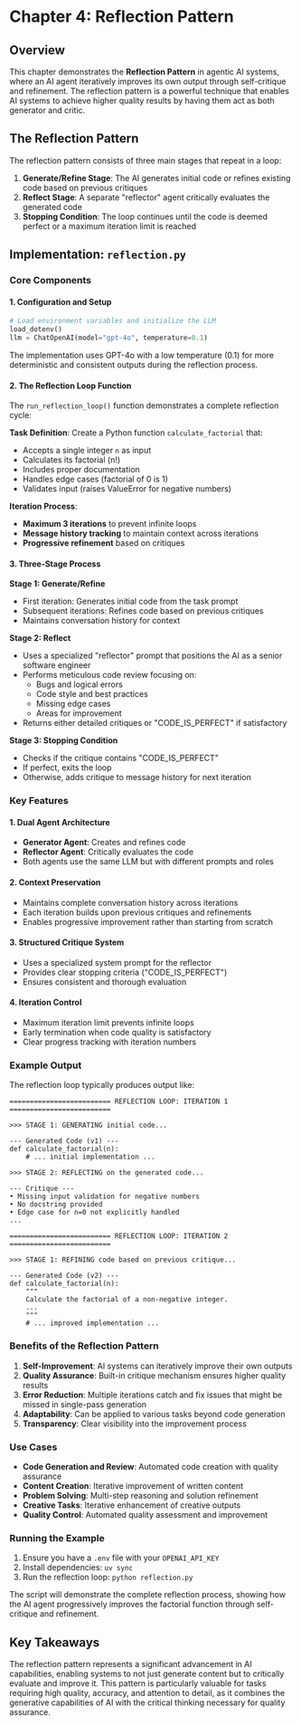 # Chapter 4: Reflection Pattern

## Overview

This chapter demonstrates the **Reflection Pattern** in agentic AI systems, where an AI agent iteratively improves its own output through self-critique and refinement. The reflection pattern is a powerful technique that enables AI systems to achieve higher quality results by having them act as both generator and critic.

## The Reflection Pattern

The reflection pattern consists of three main stages that repeat in a loop:

1. **Generate/Refine Stage**: The AI generates initial code or refines existing code based on previous critiques
2. **Reflect Stage**: A separate "reflector" agent critically evaluates the generated code
3. **Stopping Condition**: The loop continues until the code is deemed perfect or a maximum iteration limit is reached

## Implementation: `reflection.py`

### Core Components

#### 1. Configuration and Setup

```python
# Load environment variables and initialize the LLM
load_dotenv()
llm = ChatOpenAI(model="gpt-4o", temperature=0.1)
```

The implementation uses GPT-4o with a low temperature (0.1) for more deterministic and consistent outputs during the reflection process.

#### 2. The Reflection Loop Function

The `run_reflection_loop()` function demonstrates a complete reflection cycle:

**Task Definition**: Create a Python function `calculate_factorial` that:

- Accepts a single integer `n` as input
- Calculates its factorial (n!)
- Includes proper documentation
- Handles edge cases (factorial of 0 is 1)
- Validates input (raises ValueError for negative numbers)

**Iteration Process**:

- **Maximum 3 iterations** to prevent infinite loops
- **Message history tracking** to maintain context across iterations
- **Progressive refinement** based on critiques

#### 3. Three-Stage Process

**Stage 1: Generate/Refine**

- First iteration: Generates initial code from the task prompt
- Subsequent iterations: Refines code based on previous critiques
- Maintains conversation history for context

**Stage 2: Reflect**

- Uses a specialized "reflector" prompt that positions the AI as a senior software engineer
- Performs meticulous code review focusing on:
  - Bugs and logical errors
  - Code style and best practices
  - Missing edge cases
  - Areas for improvement
- Returns either detailed critiques or "CODE_IS_PERFECT" if satisfactory

**Stage 3: Stopping Condition**

- Checks if the critique contains "CODE_IS_PERFECT"
- If perfect, exits the loop
- Otherwise, adds critique to message history for next iteration

### Key Features

#### 1. **Dual Agent Architecture**

- **Generator Agent**: Creates and refines code
- **Reflector Agent**: Critically evaluates the code
- Both agents use the same LLM but with different prompts and roles

#### 2. **Context Preservation**

- Maintains complete conversation history across iterations
- Each iteration builds upon previous critiques and refinements
- Enables progressive improvement rather than starting from scratch

#### 3. **Structured Critique System**

- Uses a specialized system prompt for the reflector
- Provides clear stopping criteria ("CODE_IS_PERFECT")
- Ensures consistent and thorough evaluation

#### 4. **Iteration Control**

- Maximum iteration limit prevents infinite loops
- Early termination when code quality is satisfactory
- Clear progress tracking with iteration numbers

### Example Output

The reflection loop typically produces output like:

```
========================= REFLECTION LOOP: ITERATION 1 =========================

>>> STAGE 1: GENERATING initial code...

--- Generated Code (v1) ---
def calculate_factorial(n):
    # ... initial implementation ...

>>> STAGE 2: REFLECTING on the generated code...

--- Critique ---
• Missing input validation for negative numbers
• No docstring provided
• Edge case for n=0 not explicitly handled
...

========================= REFLECTION LOOP: ITERATION 2 =========================

>>> STAGE 1: REFINING code based on previous critique...

--- Generated Code (v2) ---
def calculate_factorial(n):
    """
    Calculate the factorial of a non-negative integer.
    ...
    """
    # ... improved implementation ...
```

### Benefits of the Reflection Pattern

1. **Self-Improvement**: AI systems can iteratively improve their own outputs
2. **Quality Assurance**: Built-in critique mechanism ensures higher quality results
3. **Error Reduction**: Multiple iterations catch and fix issues that might be missed in single-pass generation
4. **Adaptability**: Can be applied to various tasks beyond code generation
5. **Transparency**: Clear visibility into the improvement process

### Use Cases

- **Code Generation and Review**: Automated code creation with quality assurance
- **Content Creation**: Iterative improvement of written content
- **Problem Solving**: Multi-step reasoning and solution refinement
- **Creative Tasks**: Iterative enhancement of creative outputs
- **Quality Control**: Automated quality assessment and improvement

### Running the Example

1. Ensure you have a `.env` file with your `OPENAI_API_KEY`
2. Install dependencies: `uv sync`
3. Run the reflection loop: `python reflection.py`

The script will demonstrate the complete reflection process, showing how the AI agent progressively improves the factorial function through self-critique and refinement.

## Key Takeaways

The reflection pattern represents a significant advancement in AI capabilities, enabling systems to not just generate content but to critically evaluate and improve it. This pattern is particularly valuable for tasks requiring high quality, accuracy, and attention to detail, as it combines the generative capabilities of AI with the critical thinking necessary for quality assurance.
